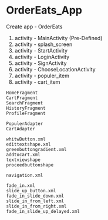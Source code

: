 # OrderEats_App

Create app - OrderEats

<!-- Create Files and Folders -->

1. activity - MainActivity (Pre-Defined)
2. activity - splash_screen
3. activity - StartActivity
4. activity - LoginActivity
5. activity - SignActivity
6. activity - ChooseLocationActivity
7. activity - populer_item
8. activity - cart_item

<!-- Create Fragment Files -->

    HomeFragment
    CartFragment
    SearchFragment
    HistoryFragment
    ProfileFragment

<!-- Create Adapter Files -->

    PopulerAdapter
    CartAdapter

<!-- Create Drawable Files -->

    whitwButton.xml
    edittextshape.xml
    greenbuttongradient.xml
    addtocart.xml
    textviewshape
    proceedbuttonshape

<!-- Create Navigation File -->

    navigation.xml

<!-- Create Animations File -->

    fade_in.xml
    slide_up_button.xml
    fade_in_slide_down.xml
    slide_in_from_left.xml
    slide_in_from_right.xml
    fade_in_slide_up_delayed.xml
